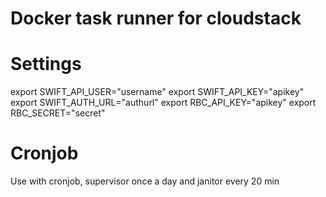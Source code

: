 # Docker task runner for cloudstack

# Settings
export SWIFT_API_USER="username"
export SWIFT_API_KEY="apikey"
export SWIFT_AUTH_URL="authurl"
export RBC_API_KEY="apikey"
export RBC_SECRET="secret"


# Cronjob
Use with cronjob, supervisor once a day and janitor every 20 min
